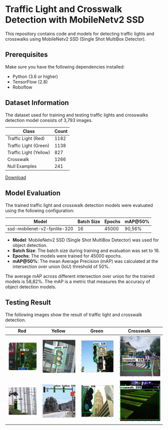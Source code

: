 # Traffic Light and Crosswalk Detection with MobileNetv2 SSD


This repository contains code and models for detecting traffic lights and crosswalks using MobileNetv2 SSD (Single Shot MultiBox Detector). 

## Prerequisites
Make sure you have the following dependencies installed:
* Python (3.6 or higher)
* TensorFlow (2.8)
* Roboflow
 

## Dataset Information
The dataset used for training and testing traffic lights and crosswalks detection model consists of 3,793 images.

| Class                  	| Count 	|
|------------------------	|-------	|
| Traffic Light (Red)    	| 1182  	|
| Traffic Light (Green)  	| 1138  	|
| Traffic Light (Yellow) 	| 827   	|
| Crosswalk              	| 1266  	|
| Null Examples            	| 241  	    |

[Download](https://universe.roboflow.com/shipdataset/blind-cross-street-helper)

## 

## Model Evaluation
The trained traffic light and crosswalk detection models were evaluated using the following configuration:

| Model        | Batch Size | Epochs | mAP@50% |
|--------------|------------|--------|---------|
| ssd-mobilenet-v2-fpnlite-320 | 16          | 45000     | 90,56%    |


- **Model**: MobileNetv2 SSD (Single Shot MultiBox Detector) was used for object detection.
- **Batch Size**: The batch size during training and evaluation was set to 16.
- **Epochs**: The models were trained for 45000 epochs.
- **mAP@50%**: The mean Average Precision (mAP) was calculated at the intersection over union (IoU) threshold of 50%.

The average mAP across different intersection over union for the trained models is 58,82%. The mAP is a metric that measures the accuracy of object detection models.




## Testing Result
The following images show the result of traffic light and crosswalk detection.

| Red       | Yellow    | Green    | Crosswalk    |
|-----------|-----------|----------|--------------|
| ![Red1](result/lampu%20merah%20(1).png)| ![Yellow1](result/lampu%20kuning%20(1).png)| ![Green1](result/lampu%20hijau%20(1).png)| ![Crosswalk1](result/crosswalk%20(1).png)|
| ![Red1](result/lampu%20merah%20(2).png)| ![Yellow1](result/lampu%20kuning%20(2).png)| ![Green1](result/lampu%20hijau%20(2).png)| ![Crosswalk1](result/crosswalk%20(2).png)|

